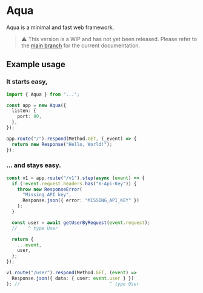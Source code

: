 # Aqua

Aqua is a minimal and fast web framework.

> :warning: This version is a WIP and has not yet been released. Please refer to the [main branch](https://github.com/grayliquid/aqua/tree/main) for the current documentation.

## Example usage

### It starts easy,

```typescript
import { Aqua } from "...";

const app = new Aqua({
  listen: {
    port: 80,
  },
});

app.route("/").respond(Method.GET, (_event) => {
  return new Response("Hello, World!");
});
```

### ... and stays easy.

```typescript
const v1 = app.route("/v1").step(async (event) => {
  if (!event.request.headers.has("X-Api-Key")) {
    throw new ResponseError(
      "Missing API key",
      Response.json({ error: "MISSING_API_KEY" })
    );
  }

  const user = await getUserByRequest(event.request);
  //    ^ type User

  return {
    ...event,
    user,
  };
});

v1.route("/user").respond(Method.GET, (event) =>
  Response.json({ data: { user: event.user } })
); //                                 ^ type User
```
